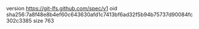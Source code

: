 version https://git-lfs.github.com/spec/v1
oid sha256:7a8f48e8b4ef60c643630afd1c7413bf6ad32f5b94b75737d90084fc302c3385
size 763
